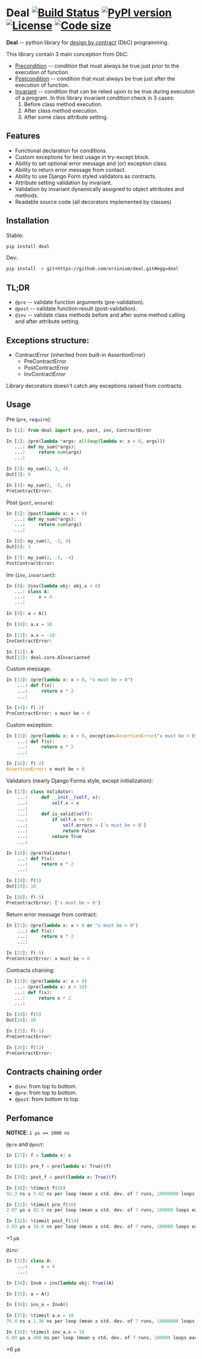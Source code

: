 # Deal  [![Build Status](https://travis-ci.org/orsinium/deal.svg?branch=master)](https://travis-ci.org/orsinium/deal) [![PyPI version](https://img.shields.io/pypi/v/deal.svg)](https://pypi.python.org/pypi/deal) [![License](https://img.shields.io/pypi/l/deal.svg)](LICENSE) [![Code size](https://img.shields.io/github/languages/code-size/orsinium/deal.svg)](https://github.com/orsinium/deal)

**Deal** -- python library for [design by contract](https://en.wikipedia.org/wiki/Design_by_contract) (DbC) programming.

This library contain 3 main conception from DbC:

* [Precondition](https://en.wikipedia.org/wiki/Precondition) -- condition that must always be true just prior to the execution of function.
* [Postcondition](https://en.wikipedia.org/wiki/Postcondition) -- condition that must always be true just after the execution of function.
* [Invariant](https://en.wikipedia.org/wiki/Invariant) -- condition that can be relied upon to be true during execution of a program. In this library invariant condition check in 3 cases:
    1. Before class method execution.
    2. After class method execution.
    3. After some class attribute setting.


## Features

* Functional declaration for conditions.
* Custom exceptions for best usage in try-except block.
* Ability to set optional error message and (or) exception class.
* Ability to return error message from contact.
* Ability to use Django Form styled validators as contracts.
* Attribute setting validation by invariant.
* Validation by invariant dynamically assigned to object attributes and methods.
* Readable source code (all decorators implemented by classes)


## Installation

Stable:

```bash
pip install deal
```

Dev:

```bash
pip install -e git+https://github.com/orsinium/deal.git#egg=deal
```

## TL;DR

* `@pre` -- validate function arguments (pre-validation).
* `@post` -- validate function result (post-validation).
* `@inv` -- validate class methods before and after some method calling and after attribute setting.


## Exceptions structure:

* ContractError (inherited from built-in AssertionError)
    * PreContractError
    * PostContractError
    * InvContractError

Library decorators doesn't catch any exceptions raised from contracts.


## Usage

Pre (`pre`, `require`):

```python
In [1]: from deal import pre, post, inv, ContractError

In [2]: @pre(lambda *args: all(map(lambda x: x > 0, args)))
   ...: def my_sum(*args):
   ...:     return sum(args)
   ...:

In [3]: my_sum(2, 3, 4)
Out[3]: 9

In [4]: my_sum(2, -3, 4)
PreContractError:
```

Post (`post`, `ensure`):

```python
In [5]: @post(lambda x: x > 0)
   ...: def my_sum(*args):
   ...:     return sum(args)
   ...:

In [6]: my_sum(2, -3, 4)
Out[6]: 3

In [7]: my_sum(2, -3, -4)
PostContractError:
```

Inv (`inv`, `invariant`):

```python
In [8]: @inv(lambda obj: obj.x > 0)
   ...: class A:
   ...:     x = 4
   ...:     

In [9]: a = A()

In [10]: a.x = 10

In [11]: a.x = -10
InvContractError:

In [12]: A
Out[12]: deal.core.AInvarianted

```

Custom message:

```python
In [13]: @pre(lambda x: x > 0, "x must be > 0")
    ...: def f(x):
    ...:     return x * 2
    ...:

In [14]: f(-2)
PreContractError: x must be > 0
```

Custom exception:

```python
In [15]: @pre(lambda x: x > 0, exception=AssertionError("x must be > 0"))
    ...: def f(x):
    ...:     return x * 2
    ...:

In [16]: f(-2)
AssertionError: x must be > 0
```

Validators (nearly Django Forms style, except initialization):

```python
In [17]: class Validator:
    ...:     def __init__(self, x):
    ...:         self.x = x
    ...:         
    ...:     def is_valid(self):
    ...:         if self.x <= 0:
    ...:             self.errors = ['x must be > 0']
    ...:             return False
    ...:         return True
    ...:     

In [18]: @pre(Validator)
    ...: def f(x):
    ...:     return x * 2
    ...:

In [19]: f(5)
Out[19]: 10

In [20]: f(-5)
PreContractError: ['x must be > 0']
```

Return error message from contract:

```python
In [21]: @pre(lambda x: x > 0 or "x must be > 0")
    ...: def f(x):
    ...:     return x * 2
    ...:

In [22]: f(-5)
PreContractError: x must be > 0
```

Contracts chaining:

```python
In [23]: @pre(lambda x: x > 0)
   ...: @pre(lambda x: x < 10)
   ...: def f(x):
   ...:     return x * 2
   ...:

In [24]: f(5)
Out[24]: 10

In [25]: f(-1)
PreContractError:

In [26]: f(12)
PreContractError:
```


## Contracts chaining order

* `@inv`: from top to bottom.
* `@pre`: from top to bottom.
* `@post`: from bottom to top.


## Perfomance

**NOTICE**: `1 µs == 1000 ns`

`@pre` and `@post`:

```python
In [27]: f = lambda x: x

In [28]: pre_f = pre(lambda x: True)(f)

In [29]: post_f = post(lambda x: True)(f)

In [30]: %timeit f(10)
92.3 ns ± 3.62 ns per loop (mean ± std. dev. of 7 runs, 10000000 loops each)

In [31]: %timeit pre_f(10)
2.07 µs ± 92.5 ns per loop (mean ± std. dev. of 7 runs, 100000 loops each)

In [32]: %timeit post_f(10)
2.03 µs ± 18.6 ns per loop (mean ± std. dev. of 7 runs, 100000 loops each)
```

+1 µs

`@inv`:

```python
In [33]: class A:
    ...:     x = 4
    ...:     

In [34]: InvA = inv(lambda obj: True)(A)

In [35]: a = A()

In [36]: inv_a = InvA()

In [37]: %timeit a.x = 10
76.4 ns ± 1.36 ns per loop (mean ± std. dev. of 7 runs, 10000000 loops each)

In [38]: %timeit inv_a.x = 10
6.89 µs ± 408 ns per loop (mean ± std. dev. of 7 runs, 100000 loops each)
```

+6 µs
